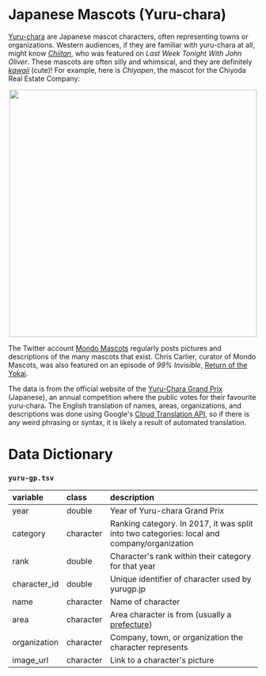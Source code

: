 # Japanese Mascots (Yuru-chara)

[Yuru-chara](https://en.wikipedia.org/wiki/Yuru-chara) are Japanese mascot characters, often representing towns or organizations. Western audiences, if they are familiar with yuru-chara at all, might know [*Chiitan*](https://en.wikipedia.org/wiki/Chiitan), who was featured on *Last Week Tonight With John Oliver*. These mascots are often silly and whimsical, and they are definitely [*kawaii*](https://en.wikipedia.org/wiki/Kawaii) (cute)! For example, here is *Chiyopen*, the mascot for the Chiyoda Real Estate Company:
<p align="center">
<img height="500px" src="https://www.yurugp.jp/img/uploads/character/650/00001884.jpg">
</p>

The Twitter account [Mondo Mascots](https://twitter.com/mondomascots) regularly posts pictures and descriptions of the many mascots that exist. Chris Carlier, curator of Mondo Mascots, was also featured on an episode of *99% Invisible*, [Return of the Yokai](https://99percentinvisible.org/episode/return-of-the-yokai/).

The data is from the official website of the [Yuru-Chara Grand Prix](https://www.yurugp.jp/jp/) (Japanese), an annual competition where the public votes for their favourite yuru-chara. The English translation of names, areas, organizations, and descriptions was done using Google's [Cloud Translation API](https://cloud.google.com/translate), so if there is any weird phrasing or syntax, it is likely a result of automated translation.



# Data Dictionary

### `yuru-gp.tsv`

| variable             | class     | description                                                  |
| :------------------- | :-------- | :----------------------------------------------------------- |
| year | double | Year of Yuru-chara Grand Prix |
| category | character | Ranking category. In 2017, it was split into two categories: local and company/organization |
| rank | double | Character's rank within their category for that year |
| character_id | double | Unique identifier of character used by yurugp.jp |
| name | character | Name of character |
| area | character | Area character is from (usually a [prefecture](https://en.wikipedia.org/wiki/Prefectures_of_Japan)) |
| organization | character | Company, town, or organization the character represents |
| image_url | character | Link to a character's picture |
